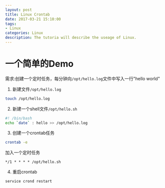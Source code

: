 ```yaml
---
layout: post
title: Linux Crontab
date: 2017-03-21 15:10:00
tags:
- Linux
categories: Linux
description: The tutoria will describe the useage of Linux.
---
```


# 一个简单的Demo
需求:创建一个定时任务，每分钟向`/opt/hello.log`文件中写入一行"hello world"    
1. 新建文件`/opt/hello.log`
```bash
touch /opt/hello.log
```
2. 新建一个shell文件`/opt/hello.sh`
```bash
#! /bin/bash
echo `date` : hello >> /opt/hello.log
```
3. 创建一个crontab任务
```bash
crontab -e
```
加入一个定时任务
```
*/1 * * * * /opt/hello.sh
```
4. 重启crontab
```bash
service crond restart
```

